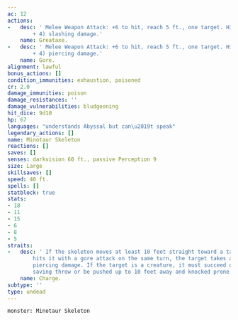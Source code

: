```yaml
---
ac: 12
actions:
-   desc: ' Melee Weapon Attack: +6 to hit, reach 5 ft., one target. Hit: 17 (2d12
        + 4) slashing damage.'
    name: Greataxe.
-   desc: ' Melee Weapon Attack: +6 to hit, reach 5 ft., one target. Hit: 13 (2d8
        + 4) piercing damage.'
    name: Gore.
alignment: lawful
bonus_actions: []
condition_immunities: exhaustion, poisoned
cr: 2.0
damage_immunities: poison
damage_resistances: ''
damage_vulnerabilities: bludgeoning
hit_dice: 9d10
hp: 67
languages: "understands Abyssal but can\u2019t speak"
legendary_actions: []
name: Minotaur Skeleton
reactions: []
saves: []
senses: darkvision 60 ft., passive Perception 9
size: Large
skillsaves: []
speed: 40 ft.
spells: []
statblock: true
stats:
- 18
- 11
- 15
- 6
- 8
- 5
straits:
-   desc: ' If the skeleton moves at least 10 feet straight toward a target and then
        hits it with a gore attack on the same turn, the target takes an extra 9 (2d8)
        piercing damage. If the target is a creature, it must succeed on a DC 14 Strength
        saving throw or be pushed up to 10 feet away and knocked prone.'
    name: Charge.
subtype: ''
type: undead
---
```

```statblock
monster: Minotaur Skeleton
```